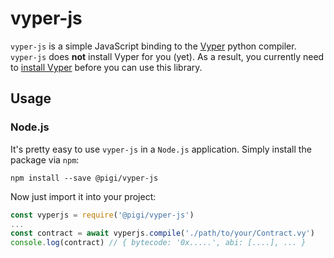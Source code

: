 # vyper-js
`vyper-js` is a simple JavaScript binding to the [Vyper](https://github.com/ethereum/vyper) python compiler.
`vyper-js` does **not** install Vyper for you (yet).
As a result, you currently need to [install Vyper](https://vyper.readthedocs.io/en/latest/installing-vyper.html) before you can use this library.

## Usage
### Node.js
It's pretty easy to use `vyper-js` in a `Node.js` application.
Simply install the package via `npm`:

```
npm install --save @pigi/vyper-js
```

Now just import it into your project:

```js
const vyperjs = require('@pigi/vyper-js')
...
const contract = await vyperjs.compile('./path/to/your/Contract.vy')
console.log(contract) // { bytecode: '0x.....', abi: [....], ... }
```

